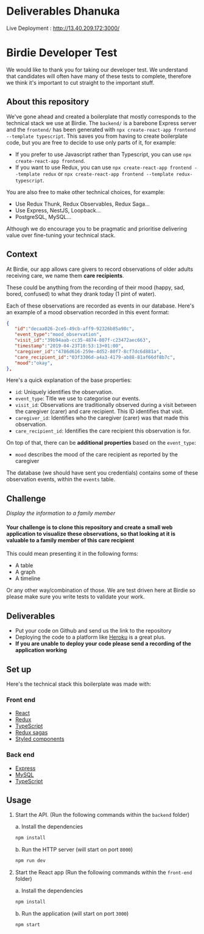 # Deliverables Dhanuka

Live Deployment : http://13.40.209.172:3000/



# Birdie Developer Test

We would like to thank you for taking our developer test. We understand that candidates will often have many of these tests to complete, therefore we think it's important to cut straight to the important stuff.

## About this repository

We've gone ahead and created a boilerplate that mostly corresponds to the technical stack we use at Birdie. The `backend/` is a barebone Express server and the `frontend/` has been generated with `npx create-react-app frontend --template typescript`. This saves you from having to create boilerplate code, but you are free to decide to use only parts of it, for example:

- If you prefer to use Javascript rather than Typescript, you can use `npx create-react-app frontend`.
- If you want to use Redux, you can use `npx create-react-app frontend --template redux` or `npx create-react-app frontend --template redux-typescript`.

You are also free to make other technical choices, for example:

- Use Redux Thunk, Redux Observables, Redux Saga...
- Use Express, NestJS, Loopback...
- PostgreSQL, MySQL...

Although we do encourage you to be pragmatic and prioritise delivering value over fine-tuning your technical stack.

## Context

At Birdie, our app allows care givers to record observations of older adults receiving care, we name them **care recipients**.

These could be anything from the recording of their mood (happy, sad, bored, confused) to what they drank today (1 pint of water).

Each of these observations are recorded as events in our database. Here's an example of a mood observation recorded
in this event format:

``` json
{  
   "id":"decaa026-2ce5-49cb-aff9-92326b85a98c",
   "event_type":"mood_observation",
   "visit_id":"39b94aab-cc35-4874-807f-c23472aec663",
   "timestamp":"2019-04-23T10:53:13+01:00",
   "caregiver_id":"4786d616-259e-4d52-80f7-8cf7dc6d881a",
   "care_recipient_id":"03f3306d-a4a3-4179-ab88-81af66df8b7c",
   "mood":"okay",
},
```

Here's a quick explanation of the base properties:

- `id`: Uniquely identifies the observation.
- `event_type`: Title we use to categorise our events.
- `visit_id`: Observations are traditionally observed during a visit between the caregiver (carer) and care recipient. This ID identifies that visit.
- `caregiver_id`: Identifies who the caregiver (carer) was that made this observation.
- `care_recipient_id`: Identifies the care recipient this observation is for.

On top of that, there can be **additional properties** based on the `event_type`:

- `mood` describes the mood of the care recipient as reported by the caregiver

The database (we should have sent you credentials) contains some of these observation events, within the `events` table.

## Challenge

*Display the information to a family member*

#### Your challenge is to clone this repository and create a small web application to visualize these observations, so that looking at it is valuable to a family member of this care recipient

This could mean presenting it in the following forms:

- A table
- A graph
- A timeline

 Or any other way/combination of those. We are test driven here at Birdie so please make sure you write tests to validate your work.

## Deliverables

- Put your code on Github and send us the link to the repository
- Deploying the code to a platform like [Heroku](https://heroku.com) is a great plus.
- **If you are unable to deploy your code please send a recording of the application working**

## Set up

Here's the technical stack this boilerplate was made with:

### Front end

- [React](https://reactjs.org/)
- [Redux](https://redux.js.org/introduction/getting-started)
- [TypeScript](https://www.typescriptlang.org/)
- [Redux sagas](https://redux-saga.js.org/docs/introduction/BeginnerTutorial.html)
- [Styled components](https://www.styled-components.com/)

### Back end

- [Express](https://expressjs.com/)
- [MySQL](https://www.mysql.com/)
- [TypeScript](https://www.typescriptlang.org/)

## Usage

1. Start the API. (Run the following commands within the `backend` folder)

   a. Install the dependencies

   ```bash
   npm install
   ```

   b. Run the HTTP server (will start on port `8000`)

   ```bash
   npm run dev
   ```

2. Start the React app  (Run the following commands within the `front-end` folder)

    a. Install the dependencies

   ```bash
   npm install
   ```

   b. Run the application (will start on port `3000`)

   ```bash
   npm start
   ```
